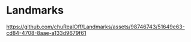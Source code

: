 # Landmarks

https://github.com/chuRealOff/Landmarks/assets/98746743/51649e63-cd84-4708-8aae-a133d9679f61


